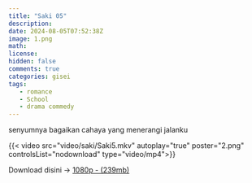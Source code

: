 ```yaml
---
title: "Saki 05"
description: 
date: 2024-08-05T07:52:38Z
image: 1.png
math: 
license: 
hidden: false
comments: true
categories: gisei
tags: 
   - romance
   - School
   - drama commedy
---
```


senyumnya bagaikan cahaya yang menerangi jalanku

{{< video src="video/saki/Saki5.mkv" autoplay="true" poster="2.png" controlsList="nodownload" type="video/mp4">}}


Download disini -> [1080p - (239mb)](https://drive.google.com/file/d/1wgFyBiqAa0wgeNq3GZnzFgA0wJpFp7PN/view?usp=sharing)